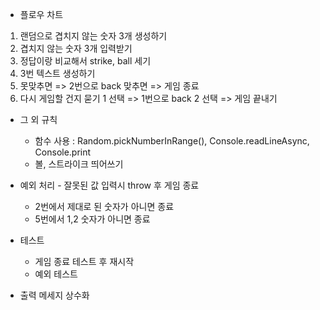 - 플로우 차트

1. 랜덤으로 겹치지 않는 숫자 3개 생성하기
2. 겹치지 않는 숫자 3개 입력받기
3. 정답이랑 비교해서 strike, ball 세기
4. 3번 텍스트 생성하기
5. 못맞추면 => 2번으로 back
   맞추면 => 게임 종료
6. 다시 게임할 건지 묻기
   1 선택 => 1번으로 back
   2 선택 => 게임 끝내기

- 그 외 규칙

  - 함수 사용 : Random.pickNumberInRange(), Console.readLineAsync, Console.print
  - 볼, 스트라이크 띄어쓰기

- 예외 처리 - 잘못된 값 입력시 throw 후 게임 종료

  - 2번에서 제대로 된 숫자가 아니면 종료
  - 5번에서 1,2 숫자가 아니면 종료

- 테스트

  - 게임 종료 테스트 후 재시작
  - 예외 테스트

- 출력 메세지 상수화
